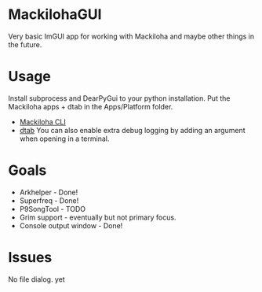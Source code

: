 # MackilohaGUI
Very basic ImGUI app for working with Mackiloha and maybe other things in the future.

# Usage
Install subprocess and DearPyGui to your python installation.
Put the Mackiloha apps + dtab in the Apps/Platform folder.
* [Mackiloha CLI](https://github.com/PikminGuts92/Mackiloha/releases/latest)
* [dtab](https://github.com/mtolly/dtab/releases/latest)
You can also enable extra debug logging by adding an argument when opening in a terminal.



 # Goals
* Arkhelper - Done!
* Superfreq - Done!
* P9SongTool - TODO
* Grim support - eventually but not primary focus.
* Console output window - Done!

# Issues
No file dialog. yet

